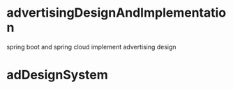 # advertisingDesignAndImplementation
spring boot and spring cloud implement advertising design
# adDesignSystem
